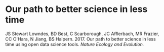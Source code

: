 # Our path to better science in less time

JS Stewart Lowndes, BD Best, C Scarborough, JC Afflerbach, MR Frazier, CC O'Hara, N Jiang, BS Halpern. 2017. Our path to better science in less time using open data science tools. *Nature Ecology and Evolution.*
